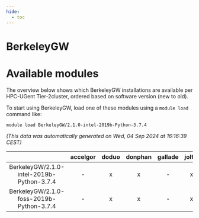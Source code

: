 ```yaml
---
hide:
  - toc
---
```


BerkeleyGW
==========

# Available modules


The overview below shows which BerkeleyGW installations are available per HPC-UGent Tier-2cluster, ordered based on software version (new to old).

To start using BerkeleyGW, load one of these modules using a `module load` command like:

```shell
module load BerkeleyGW/2.1.0-intel-2019b-Python-3.7.4
```

*(This data was automatically generated on Wed, 04 Sep 2024 at 16:16:39 CEST)*  

| |accelgor|doduo|donphan|gallade|joltik|shinx|skitty|
| :---: | :---: | :---: | :---: | :---: | :---: | :---: | :---: |
|BerkeleyGW/2.1.0-intel-2019b-Python-3.7.4|-|x|x|-|x|-|x|
|BerkeleyGW/2.1.0-foss-2019b-Python-3.7.4|-|x|x|-|x|-|x|
